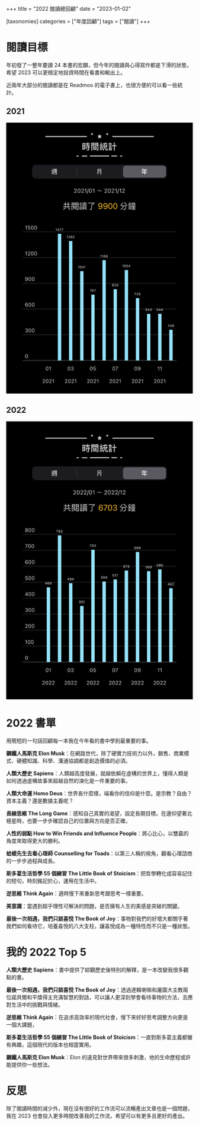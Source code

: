 +++
title = "2022 閱讀總回顧"
date = "2023-01-02"

[taxonomies]
categories = ["年度回顧"]
tags = ["閱讀"]
+++

# 閱讀目標

年初發了一整年要讀 24 本書的宏願，但今年的閱讀與心得寫作都是下滑的狀態，希望 2023 可以更穩定地投資時間在看書和輸出上。

近兩年大部分的閱讀都是在 Readmoo 的電子書上，也很方便的可以看一些統計。

<!-- more -->

## 2021

![](2021-reading-time.webp)

## 2022

![](2022-reading-time.webp)

# 2022 書單

用簡短的一句話回顧每一本我在今年看的書中學到最重要的事。

**鋼鐵人馬斯克 Elon Musk**：在網路世代，除了硬實力技術力以外，銷售、商業模式、硬體知識、科學、溝通協調都是創造價值的必須。

**人類大歷史 Sapiens**：人類越高度發展，就越依賴在虛構的世界上，懂得人類是如何透過虛構故事來超越自然的演化是一件重要的事。

**人類大命運 Homo Deus**：世界長什麼樣，端看你的信仰是什麼。是宗教？自由？資本主義？還是數據主義呢？

**長線思維 The Long Game**：感知自己真實的渴望，設定長期目標。在邊仰望著北極星時，也要一步步確認自己的位置與方向是否正確。

**人性的弱點 How to Win Friends and Influence People**：將心比心，以雙贏的角度來取得更大的勝利。

**蛤蟆先生去看心理師 Counselling for Toads**：以第三人稱的視角，觀看心理諮商的一步步過程與成長。

**斯多葛生活哲學 55 個練習 The Little Book of Stoicism**：把哲學轉化成容易記住的短句，時刻銘記於心，運用在生活中。

**逆思維 Think Again**：適時慢下來重新思考跟思考一樣重要。

**美意識**：當遇到超乎理性可解決的問題，是否擁有人生的美感是突破的關鍵。

**最後一次相遇，我們只談喜悅 The Book of Joy**：事物對我們的好壞大都關乎著我們如何看待它，培養喜悅的八大支柱，讓喜悅成為一種特性而不只是一種狀態。

# 我的 2022 Top 5

**人類大歷史 Sapiens**：書中提供了綜觀歷史後特別的解釋，是一本改變我很多觀點的書。

**最後一次相遇，我們只談喜悅 The Book of Joy**：透過達賴喇嘛和屠圖大主教兩位諾貝爾和平獎得主充滿智慧的對話，可以讓人更深刻學會看待事物的方法，去應對生活中的挑戰與情緒。

**逆思維 Think Again**：在追求高效率的現代社會，慢下來好好思考調整方向更是一個大課題，

**斯多葛生活哲學 55 個練習 The Little Book of Stoicism**：一直對斯多葛主義都蠻有興趣，這個現代的版本也相當實用。

**鋼鐵人馬斯克 Elon Musk**：Elon 的遠見對世界帶來很多刺激，他的生命歷程或許能提供你一些想法。

# 反思

除了閱讀時間的減少外，現在沒有很好的工作流可以流暢產出文章也是一個問題，我在 2023 也會投入更多時間改善我的工作流，希望可以有更多且更好的產出。
